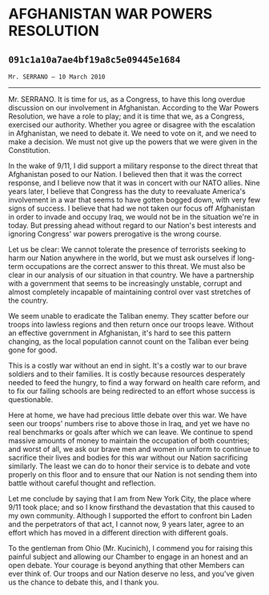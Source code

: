 # AFGHANISTAN WAR POWERS RESOLUTION
## `091c1a10a7ae4bf19a8c5e09445e1684`
`Mr. SERRANO — 10 March 2010`

---


Mr. SERRANO. It is time for us, as a Congress, to have this long 
overdue discussion on our involvement in Afghanistan. According to the 
War Powers Resolution, we have a role to play; and it is time that we, 
as a Congress, exercised our authority. Whether you agree or disagree 
with the escalation in Afghanistan, we need to debate it. We need to 
vote on it, and we need to make a decision. We must not give up the 
powers that we were given in the Constitution.

In the wake of 9/11, I did support a military response to the direct 
threat that Afghanistan posed to our Nation. I believed then that it 
was the correct response, and I believe now that it was in concert with 
our NATO allies. Nine years later, I believe that Congress has the duty 
to reevaluate America's involvement in a war that seems to have gotten 
bogged down, with very few signs of success. I believe that had we not 
taken our focus off Afghanistan in order to invade and occupy Iraq, we 
would not be in the situation we're in today. But pressing ahead 
without regard to our Nation's best interests and ignoring Congress' 
war powers prerogative is the wrong course.



Let us be clear: We cannot tolerate the presence of terrorists 
seeking to harm our Nation anywhere in the world, but we must ask 
ourselves if long-term occupations are the correct answer to this 
threat. We must also be clear in our analysis of our situation in that 
country. We have a partnership with a government that seems to be 
increasingly unstable, corrupt and almost completely incapable of 
maintaining control over vast stretches of the country.

We seem unable to eradicate the Taliban enemy. They scatter before 
our troops into lawless regions and then return once our troops leave. 
Without an effective government in Afghanistan, it's hard to see this 
pattern changing, as the local population cannot count on the Taliban 
ever being gone for good.

This is a costly war without an end in sight. It's a costly war to 
our brave soldiers and to their families. It is costly because 
resources desperately needed to feed the hungry, to find a way forward 
on health care reform, and to fix our failing schools are being 
redirected to an effort whose success is questionable.

Here at home, we have had precious little debate over this war. We 
have seen our troops' numbers rise to above those in Iraq, and yet we 
have no real benchmarks or goals after which we can leave. We continue 
to spend massive amounts of money to maintain the occupation of both 
countries; and worst of all, we ask our brave men and women in uniform 
to continue to sacrifice their lives and bodies for this war without 
our Nation sacrificing similarly. The least we can do to honor their 
service is to debate and vote properly on this floor and to ensure that 
our Nation is not sending them into battle without careful thought and 
reflection.

Let me conclude by saying that I am from New York City, the place 
where 9/11 took place; and so I know firsthand the devastation that 
this caused to my own community. Although I supported the effort to 
confront bin Laden and the perpetrators of that act, I cannot now, 9 
years later, agree to an effort which has moved in a different 
direction with different goals.

To the gentleman from Ohio (Mr. Kucinich), I commend you for raising 
this painful subject and allowing our Chamber to engage in an honest 
and an open debate. Your courage is beyond anything that other Members 
can ever think of. Our troops and our Nation deserve no less, and 
you've given us the chance to debate this, and I thank you.